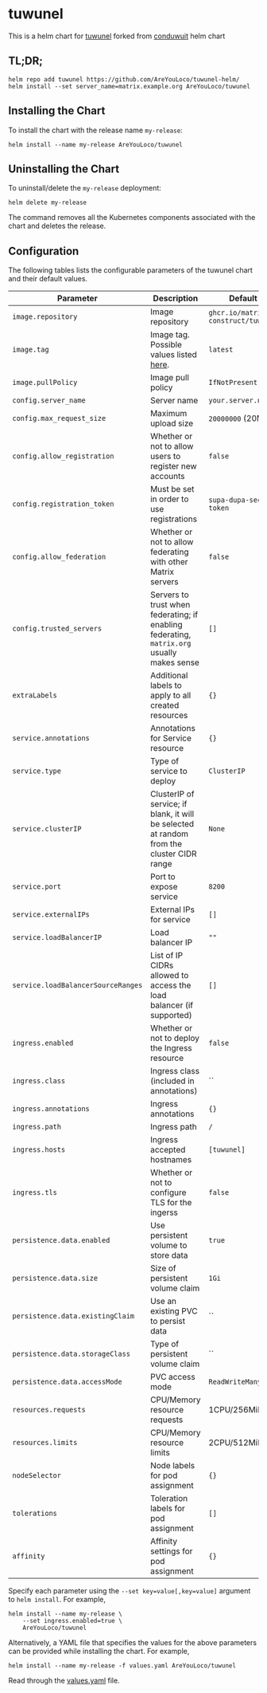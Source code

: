 # tuwunel
This is a helm chart for [tuwunel][homepage] forked from [conduwuit][conduwuit] helm chart

## TL;DR;
```console
helm repo add tuwunel https://github.com/AreYouLoco/tuwunel-helm/
helm install --set server_name=matrix.example.org AreYouLoco/tuwunel
```

## Installing the Chart
To install the chart with the release name `my-release`:

```console
helm install --name my-release AreYouLoco/tuwunel
```

## Uninstalling the Chart
To uninstall/delete the `my-release` deployment:

```console
helm delete my-release
```

The command removes all the Kubernetes components associated with the chart and deletes the release.

## Configuration
The following tables lists the configurable parameters of the tuwunel chart and their default values.

| Parameter                          | Description                                                                                | Default                 |
| ---------------------------------- | ------------------------------------------------------------------------------------------ | ----------------------- |
| `image.repository`                 | Image repository                                                                           | `ghcr.io/matrix-construct/tuwunel` |
| `image.tag`                        | Image tag. Possible values listed [here][docker].                                          | `latest`  |
| `image.pullPolicy`                 | Image pull policy                                                                          | `IfNotPresent`          |
| `config.server_name`               | Server name                                                                                | `your.server.name`      |
| `config.max_request_size`          | Maximum upload size                                                                        | `20000000` (20MB)       |
| `config.allow_registration`        | Whether or not to allow users to register new accounts                                     | `false`                 |
| `config.registration_token`        | Must be set in order to use registrations                                                  | `supa-dupa-secret-token`             |
| `config.allow_federation`          | Whether or not to allow federating with other Matrix servers                               | `false`                 |
| `config.trusted_servers`           | Servers to trust when federating; if enabling federating, `matrix.org` usually makes sense | `[]`                    |
| `extraLabels`                      | Additional labels to apply to all created resources                                        | `{}`                    |
| `service.annotations`              | Annotations for Service resource                                                           | `{}`                    |
| `service.type`                     | Type of service to deploy                                                                  | `ClusterIP`             |
| `service.clusterIP`                | ClusterIP of service; if blank, it will be selected at random from the cluster CIDR range  | `None`                  |
| `service.port`                     | Port to expose service                                                                     | `8200`                  |
| `service.externalIPs`              | External IPs for service                                                                   | `[]`                    |
| `service.loadBalancerIP`           | Load balancer IP                                                                           | `""`                    |
| `service.loadBalancerSourceRanges` | List of IP CIDRs allowed to access the load balancer (if supported)                        | `[]`                    |
| `ingress.enabled`                  | Whether or not to deploy the Ingress resource                                              | `false`                 |
| `ingress.class`                    | Ingress class (included in annotations)                                                    | ``                      |
| `ingress.annotations`              | Ingress annotations                                                                        | `{}`                    |
| `ingress.path`                     | Ingress path                                                                               | `/`                     |
| `ingress.hosts`                    | Ingress accepted hostnames                                                                 | `[tuwunel]`           |
| `ingress.tls`                      | Whether or not to configure TLS for the ingerss                                            | `false`                 |
| `persistence.data.enabled`         | Use persistent volume to store data                                                        | `true`                  |
| `persistence.data.size`            | Size of persistent volume claim                                                            | `1Gi`                   |
| `persistence.data.existingClaim`   | Use an existing PVC to persist data                                                        | ``                      |
| `persistence.data.storageClass`    | Type of persistent volume claim                                                            | ``                      |
| `persistence.data.accessMode`      | PVC access mode                                                                            | `ReadWriteMany`         |
| `resources.requests`               | CPU/Memory resource requests                                                               | 1CPU/256MiB             |
| `resources.limits`                 | CPU/Memory resource limits                                                                 | 2CPU/512MiB             |
| `nodeSelector`                     | Node labels for pod assignment                                                             | `{}`                    |
| `tolerations`                      | Toleration labels for pod assignment                                                       | `[]`                    |
| `affinity`                         | Affinity settings for pod assignment                                                       | `{}`                    |

Specify each parameter using the `--set key=value[,key=value]` argument to `helm install`. For example,

```console
helm install --name my-release \
	--set ingress.enabled=true \
	AreYouLoco/tuwunel
```

Alternatively, a YAML file that specifies the values for the above parameters can be provided while installing the chart. For example,

```console
helm install --name my-release -f values.yaml AreYouLoco/tuwunel
```

Read through the [values.yaml](values.yaml) file.

[docker]: https://ghcr.io/matrix-construct/tuwunel:latest
[github]: https://github.com/matrix-construct/tuwunel
[homepage]: https://tuwunel.chat/
[conduwuit]: https://gitlab.cronce.io/charts/conduwuit
